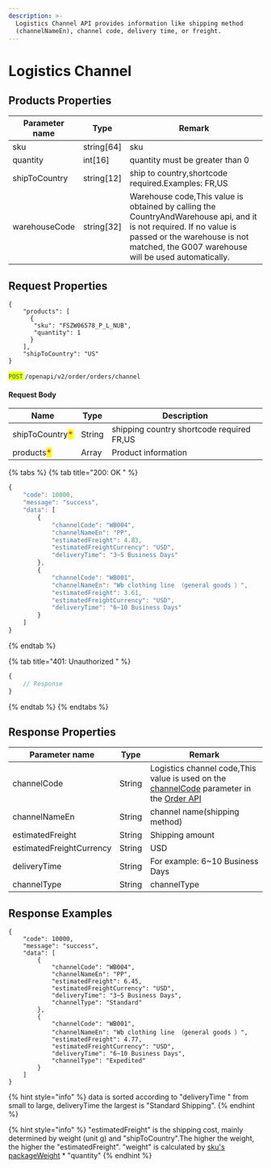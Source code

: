 ```yaml
---
description: >-
  Logistics Channel API provides information like shipping method
  (channelNameEn), channel code, delivery time, or freight.
---
```


# Logistics Channel

## Products Properties <a href="#response-parameter" id="response-parameter"></a>

| Parameter name | Type        | Remark                                                                                                                                                                                                      |
| -------------- | ----------- | ----------------------------------------------------------------------------------------------------------------------------------------------------------------------------------------------------------- |
| sku            | string\[64] | sku                                                                                                                                                                                                         |
| quantity       | int\[16]    | quantity must be greater than 0                                                                                                                                                                             |
| shipToCountry  | string\[12] | ship to country,shortcode required.Examples: FR,US                                                                                                                                                          |
| warehouseCode  | string\[32] | Warehouse code,This value is obtained by calling the CountryAndWarehouse api, and it is not required. If no value is passed or the warehouse is not matched, the G007 warehouse will be used automatically. |

## Request Properties <a href="#response-parameter" id="response-parameter"></a>

```
{
    "products": [
      {
       "sku": "FSZW06578_P_L_NUB",
       "quantity": 1
      }
    ],
    "shipToCountry": "US"
}
```

<mark style="color:green;">`POST`</mark> `/openapi/v2/order/orders/channel`

#### Request Body

| Name                                            | Type   | Description                               |
| ----------------------------------------------- | ------ | ----------------------------------------- |
| shipToCountry<mark style="color:red;">\*</mark> | String | shipping country shortcode required FR,US |
| products<mark style="color:red;">\*</mark>      | Array  | Product information                       |

{% tabs %}
{% tab title="200: OK " %}
```javascript
{
    "code": 10000,
    "message": "success",
    "data": [
        {
            "channelCode": "WB004",
            "channelNameEn": "PP",
            "estimatedFreight": 4.83,
            "estimatedFreightCurrency": "USD",
            "deliveryTime": "3~5 Business Days"
        },
        {
            "channelCode": "WB001",
            "channelNameEn": "Wb clothing line （general goods ）",
            "estimatedFreight": 3.61,
            "estimatedFreightCurrency": "USD",
            "deliveryTime": "6~10 Business Days"
        }
    ]
}
```
{% endtab %}

{% tab title="401: Unauthorized " %}
```javascript
{
    // Response
}
```
{% endtab %}
{% endtabs %}

## Response Properties <a href="#response-parameter" id="response-parameter"></a>

| Parameter name           | Type   | Remark                                                                                                                                                 |
| ------------------------ | ------ | ------------------------------------------------------------------------------------------------------------------------------------------------------ |
| channelCode              | String | Logistics channel code,This value is used on the [channelCode](../order/order.md#response-parameter-2) parameter in the [Order API](../order/order.md) |
| channelNameEn            | String | channel name(shipping method)                                                                                                                          |
| estimatedFreight         | String | Shipping amount                                                                                                                                        |
| estimatedFreightCurrency | String | USD                                                                                                                                                    |
| deliveryTime             | String | For example: 6\~10 Business Days                                                                                                                       |
| channelType              | String | channelType                                                                                                                                            |

## Response Examples <a href="#response-parameter" id="response-parameter"></a>

```
{
    "code": 10000,
    "message": "success",
    "data": [
        {
            "channelCode": "WB004",
            "channelNameEn": "PP",
            "estimatedFreight": 6.45,
            "estimatedFreightCurrency": "USD",
            "deliveryTime": "3~5 Business Days",
            "channelType": "Standard"
        },
        {
            "channelCode": "WB001",
            "channelNameEn": "Wb clothing line （general goods ）",
            "estimatedFreight": 4.77,
            "estimatedFreightCurrency": "USD",
            "deliveryTime": "6~10 Business Days",
            "channelType": "Expedited"
        }
    ]
}
```

{% hint style="info" %}
data is sorted according to "deliveryTime " from small to large, deliveryTime the largest is "Standard Shipping".
{% endhint %}

{% hint style="info" %}
"estimatedFreight" is the shipping cost, mainly determined by weight (unit g) and "shipToCountry".The higher the weight, the higher the "estimatedFreight". "weight" is calculated by [sku's packageWeight](../api-reference/products.md#skulist) \*  "quantity"
{% endhint %}
